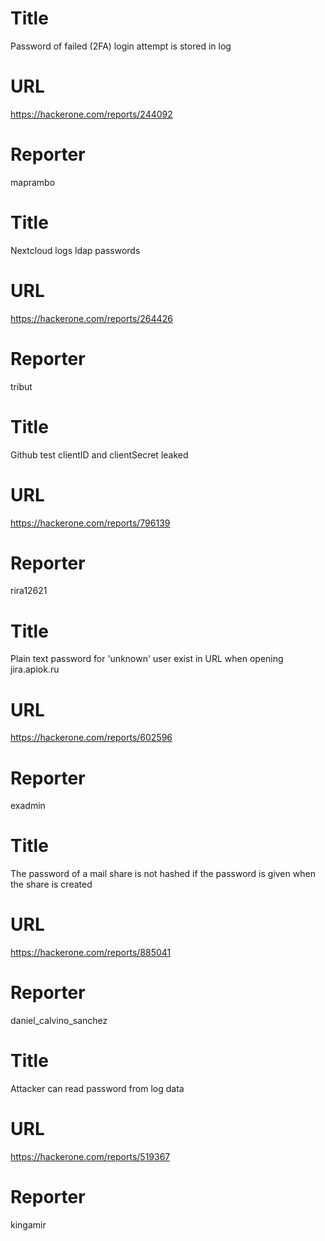 # Title
Password of failed (2FA) login attempt is stored in log
# URL 
https://hackerone.com/reports/244092
# Reporter 
maprambo

# Title
Nextcloud logs ldap passwords
# URL 
https://hackerone.com/reports/264426
# Reporter 
tribut

# Title
Github test clientID and clientSecret leaked
# URL 
https://hackerone.com/reports/796139
# Reporter 
rira12621

# Title
Plain text password for 'unknown' user exist in URL when opening jira.apiok.ru
# URL 
https://hackerone.com/reports/602596
# Reporter 
exadmin

# Title
The password of a mail share is not hashed if the password is given when the share is created
# URL 
https://hackerone.com/reports/885041
# Reporter 
daniel_calvino_sanchez

# Title
Attacker can read password from log data
# URL 
https://hackerone.com/reports/519367
# Reporter 
kingamir

